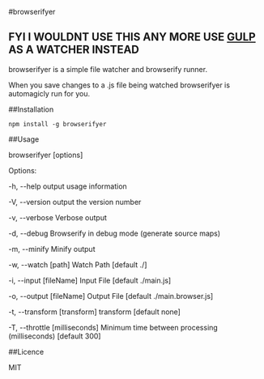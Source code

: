 #browserifyer

## FYI I WOULDNT USE THIS ANY MORE USE [GULP](http://gulpjs.com/) AS A WATCHER INSTEAD

browserifyer is a simple file watcher and browserify runner.

When you save changes to a .js file being watched browserifyer is automagicly run for you.

##Installation

	npm install -g browserifyer
	
	
##Usage

browserifyer [options]

Options:

  -h, --help                     output usage information
  
  -V, --version                  output the version number
  
  -v, --verbose                  Verbose output
  
  -d, --debug                    Browserify in debug mode (generate source maps)
  
  -m, --minify                   Minify output
  
  -w, --watch [path]             Watch Path [default ./]
  
  -i, --input [fileName]         Input File [default ./main.js]
  
  -o, --output [fileName]        Output File [default ./main.browser.js]
  
  -t, --transform [transform]    transform [default none]
  
  -T, --throttle [milliseconds]  Minimum time between processing (milliseconds) [default 300]
  
  
  
##Licence

MIT
